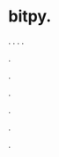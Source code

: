 # bitpy.
.
.
.
.












.






















































.
























.



























.

















































































.































































.







































































